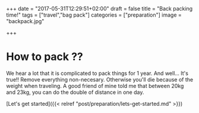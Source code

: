 +++
date = "2017-05-31T12:29:51+02:00"
draft = false
title = "Back packing time!"
tags = ["travel","bag pack"]
categories = ["preparation"]
image = "backpack.jpg"

+++

# How to pack ??

We hear a lot that it is complicated to pack things for 1 year. And well... It's true!! Remove everything non-necesary. Otherwise you'll die because of the weight when traveling. A good friend of mine told me that between 20kg and 23kg, you can do the double of distance in one day.

[Let's get started]({{< relref "post/preparation/lets-get-started.md" >}})
